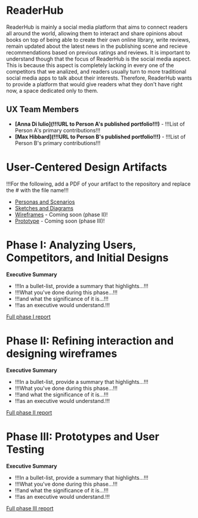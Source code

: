 

# ReaderHub

ReaderHub is mainly a social media platform that aims to connect readers all around the world, allowing them to interact and share opinions about books on top of being able to create their own online library, write reviews, remain updated about the latest news in the publishing scene and recieve recommendations based on previous ratings and reviews. It is important to understand though that the focus of ReaderHub is the social media aspect. This is because this aspect is completely lacking in every one of the competitors that we analized, and readers usually turn to more traditional social media apps to talk about their interests. Therefore, ReaderHub wants to provide a platform that would give readers what they don't have right now, a space dedicated only to them. 

## UX Team Members

* **[Anna Di Iulio](!!!URL to Person A's published portfolio!!!)** - !!!List of Person A's primary contributions!!!
* **[Max Hibbard](!!!URL to Person B's published portfolio!!!)** - !!!List of Person B's primary contributions!!!

# User-Centered Design Artifacts
 
!!!For the following, add a PDF of your artifact to the repository and replace the # with the file name!!!
* [Personas and Scenarios](personas/)
* [Sketches and Diagrams](sketches/)
* [Wireframes](#) - Coming soon (phase II)!
* [Prototype](#) - Coming soon (phase III)!

# Phase I: Analyzing Users, Competitors, and Initial Designs

**Executive Summary**

* !!!In a bullet-list, provide a summary that highlights...!!!
* !!!What you've done during this phase...!!!
* !!!and what the significance of it is...!!!
* !!!as an executive would understand.!!!

[Full phase I report](phaseI/)

# Phase II: Refining interaction and designing wireframes

**Executive Summary**

* !!!In a bullet-list, provide a summary that highlights...!!!
* !!!What you've done during this phase...!!!
* !!!and what the significance of it is...!!!
* !!!as an executive would understand.!!!

[Full phase II report](phaseII/)

# Phase III: Prototypes and User Testing

**Executive Summary**

* !!!In a bullet-list, provide a summary that highlights...!!!
* !!!What you've done during this phase...!!!
* !!!and what the significance of it is...!!!
* !!!as an executive would understand.!!!

[Full phase III report](phaseIII/)
